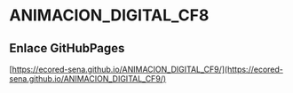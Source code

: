 # **ANIMACION_DIGITAL_CF8**

## **Enlace GitHubPages**

[https://ecored-sena.github.io/ANIMACION_DIGITAL_CF9/](https://ecored-sena.github.io/ANIMACION_DIGITAL_CF9/)
